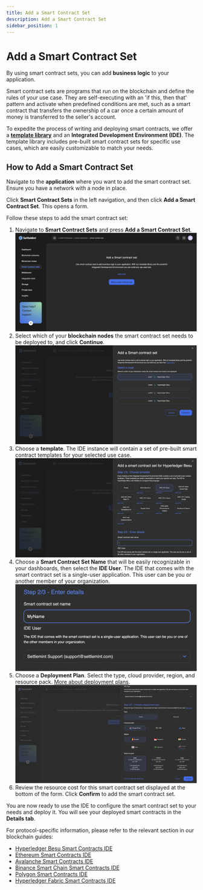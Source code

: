 ```yaml
---
title: Add a Smart Contract Set
description: Add a Smart Contract Set
sidebar_position: 1
---
```


# Add a Smart Contract Set

By using smart contract sets, you can add **business logic** to your application.

Smart contract sets are programs that run on the blockchain and define the rules of your use case. They are self-executing with an 'if this, then that' pattern and activate when predefined conditions are met, such as a smart contract that transfers the ownership of a car once a certain amount of money is transferred to the seller's account.

To expedite the process of writing and deploying smart contracts, we offer a [**template library**](./1_smart_contract_templates.md) and an **Integrated Development Environment (IDE)**. The template library includes pre-built smart contract sets for specific use cases, which are easily customizable to match your needs.

## How to Add a Smart Contract Set

Navigate to the **application** where you want to add the smart contract set. Ensure you have a network with a node in place.

Click **Smart Contract Sets** in the left navigation, and then click **Add a Smart Contract Set**. This opens a form.

Follow these steps to add the smart contract set:

1. Navigate to **Smart Contract Sets** and press **Add a Smart Contract Set**.
   ![Smart contract sets](../../../static/img/smart-contract-sets/add-set.png)
2. Select which of your **blockchain nodes** the smart contract set needs to be deployed to, and click **Continue**.
   ![Select node](../../../static/img/smart-contract-sets/select-node.png)
3. Choose a **template**. The IDE instance will contain a set of pre-built smart contract templates for your selected use case.
   ![Select template](../../../static/img/smart-contract-sets/select-a-template.png)
4. Choose a **Smart Contract Set Name** that will be easily recognizable in your dashboards, then select the **IDE User**.
   The IDE that comes with the smart contract set is a single-user application. This user can be you or another member of your organization.
   ![Select template](../../../static/img/smart-contract-sets/set-name.png)
5. Choose a **Deployment Plan**. Select the type, cloud provider, region, and resource pack. [More about deployment plans](/docs/launch-platform/managed-cloud-deployment/13_deployment-plans.md).
   ![Select template](../../../static/img/smart-contract-sets/cloud-provider.png)
6. Review the resource cost for this smart contract set displayed at the bottom of the form. Click **Confirm** to add the smart contract set.

You are now ready to use the IDE to configure the smart contract set to your needs and deploy it. You will see your deployed smart contracts in the **Details tab**.

For protocol-specific information, please refer to the relevant section in our blockchain guides:

- [Hyperledger Besu Smart Contracts IDE](/docs/blockchain-guides/1_Hyperledger-Besu/6_enterprise-ethereum-integration-tools.md)
- [Ethereum Smart Contracts IDE](/docs/blockchain-guides/0_Ethereum/5_ethereum-integration-tools.md)
- [Avalanche Smart Contracts IDE](/docs/blockchain-guides/2_Avalanche/5_avalanche-integration-tools.md)
- [Binance Smart Chain Smart Contracts IDE](/docs/blockchain-guides/3_Binance-Smart-Chain/5_binance-smart-chain-integration-tools.md)
- [Polygon Smart Contracts IDE](/docs/blockchain-guides/4_Polygon/5_polygon-integration-tools.md)
- [Hyperledger Fabric Smart Contracts IDE](/docs/blockchain-guides/5_Hyperledger-Fabric/6_hyperledger-fabric-integration-tools.md)
